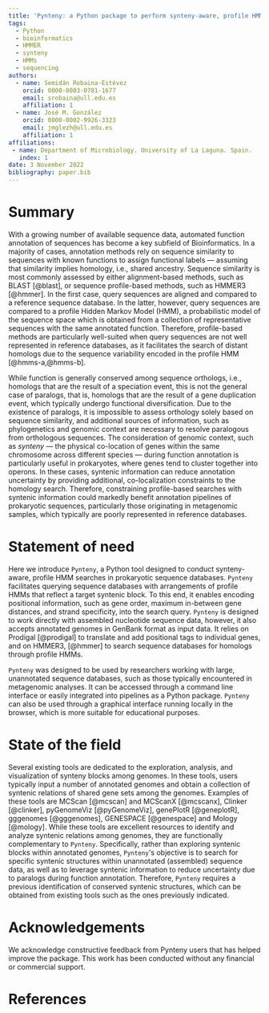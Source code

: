 ```yaml
---
title: 'Pynteny: a Python package to perform synteny-aware, profile HMM-based searches in sequence databases'
tags:
  - Python
  - bioinformatics
  - HMMER
  - synteny
  - HMMs
  - sequencing
authors:
  - name: Semidán Robaina-Estévez
    orcid: 0000-0003-0781-1677
    email: srobaina@ull.edu.es
    affiliation: 1
  - name: José M. González
    orcid: 0000-0002-9926-3323
    email: jmglezh@ull.edu.es
    affiliation: 1
affiliations:
 - name: Department of Microbiology. University of La Laguna. Spain.
   index: 1
date: 3 November 2022
bibliography: paper.bib
---
```



# Summary

With a growing number of available sequence data, automated function annotation of sequences has become a key subfield of Bioinformatics. In a majority of cases, annotation methods rely on sequence similarity to sequences with known functions to assign functional labels &mdash; assuming that similarity implies homology, i.e., shared ancestry. Sequence similarity is most commonly assessed by either alignment-based methods, such as BLAST [@blast], or sequence profile-based methods, such as HMMER3 [@hmmer]. In the first case, query sequences are aligned and compared to a reference sequence database. In the latter, however, query sequences are compared to a profile Hidden Markov Model (HMM), a probabilistic model of the sequence space which is obtained from a collection of representative sequences with the same annotated function. Therefore, profile-based methods are particularly well-suited when query sequences are not well represented in reference databases, as it facilitates the search of distant homologs due to the sequence variability encoded in the profile HMM [@hmms-a,@hmms-b].

While function is generally conserved among sequence orthologs, i.e., homologs that are the result of a speciation event, this is not the general case of paralogs, that is, homologs that are the result of a gene duplication event, which typically undergo functional diversification. Due to the existence of paralogs, it is impossible to assess orthology solely based on sequence similarity, and additional sources of information, such as phylogenetics and genomic context are necessary to resolve paralogous from orthologous sequences. The consideration of genomic context, such as _synteny_ &mdash; the physical co-location of genes within the same chromosome across different species &mdash; during function annotation is particularly useful in prokaryotes, where genes tend to cluster together into operons. In these cases, syntenic information can reduce annotation uncertainty by providing additional, co-localization constraints to the homology search. Therefore, constraining profile-based searches with syntenic information could markedly benefit annotation pipelines of prokaryotic sequences, particularly those originating in metagenomic samples, which typically are poorly represented in reference databases.

# Statement of need

Here we introduce `Pynteny`, a Python tool designed to conduct synteny-aware, profile HMM searches in prokaryotic sequence databases. `Pynteny` facilitates querying sequence databases with arrangements of profile HMMs that reflect a target syntenic block. To this end, it enables encoding positional information, such as gene order, maximum in-between gene distances, and strand specificity, into the search query. `Pynteny` is designed to work directly with assembled nucleotide sequence data, however, it also accepts annotated genomes in GenBank format as input data. It relies on Prodigal [@prodigal] to translate and add positional tags to individual genes, and on HMMER3, [@hmmer] to search sequence databases for homologs through profile HMMs. 

`Pynteny` was designed to be used by researchers working with large, unannotated sequence databases, such as those typically encountered in metagenomic analyses. It can be accessed through a command line interface or easily integrated into pipelines as a Python package. `Pynteny` can also be used through a graphical interface running locally in the browser, which is more suitable for educational purposes.

# State of the field

Several existing tools are dedicated to the exploration, analysis, and visualization of synteny blocks among genomes. In these tools, users typically input a number of annotated genomes and obtain a collection of syntenic relations of shared gene sets among the genomes. Examples of these tools are MCScan [@mcscan] and MCScanX [@mcscanx], Clinker [@clinker], pyGenomeViz [@pyGenomeViz], genePlotR [@geneplotR], gggenomes [@gggenomes], GENESPACE [@genespace] and Mology [@mology]. While these tools are excellent resources to identify and analyze syntenic relations among genomes, they are functionally complementary to `Pynteny`. Specifically, rather than exploring syntenic blocks within annotated genomes, `Pynteny`'s objective is to search for specific syntenic structures within unannotated (assembled) sequence data, as well as to leverage syntenic information to reduce uncertainty due to paralogs during function annotation. Therefore, `Pynteny` requires a previous identification of conserved syntenic structures, which can be obtained from existing tools such as the ones previously indicated.

# Acknowledgements

We acknowledge constructive feedback from Pynteny users that has helped improve the package. This work has been conducted without any financial or commercial support.

# References